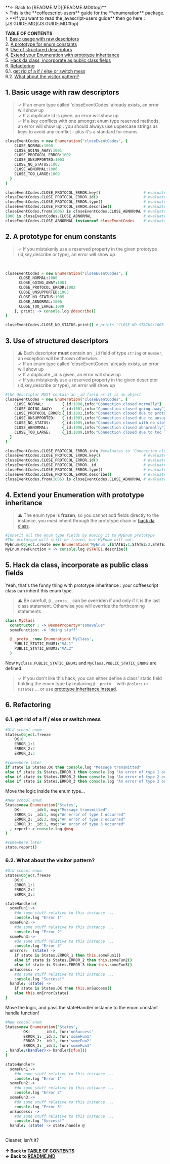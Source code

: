 <a name="top">
**← Back to [README.MD](README.MD#top)**  
<br/>
> This is the **coffeescript-users** guide for the **enumeration** package.   
> **If you want to read the javascript-users guide** then go here : [JS.GUIDE.MD](JS.GUIDE.MD#top)  

<a name="toc"></a>
**TABLE OF CONTENTS**
<br/>
1\.  [Basic usage with raw descriptors](#basicusagewithrawdescriptors)  
2\.  [A prototype for enum constants](#aprototypeforenumconstants)  
3\.  [Use of structured descriptors](#useofstructureddescriptors)  
4\.  [Extend your Enumeration with prototype inheritance](#extendyourenumerationwithprototypeinheritance)  
5\.  [Hack da class, incorporate as public class fields](#hackdaclassincorporateaspublicclassfields)  
6\.  [Refactoring](#refactoring)  
6.1\.  [get rid of a if / else or switch mess](#getridofaif/elseorswitchmess)  
6.2\.  [What about the visitor pattern?](#whataboutthevisitorpattern?)  

<a name="basicusagewithrawdescriptors"></a>

## 1\. Basic usage with raw descriptors
> ✓ If an enum type called 'closeEventCodes' already exists, an error will show up  
> ✓ If a duplicate id is given, an error will show up  
> ✓ If a key conflicts with one amongst enum type reserved methods, an error will show up : you should always use uppercase strings as keys to avoid any conflict - plus it's a standard for enums.  




```coffeescript
closeEventCodes = new Enumeration("closeEventCodes", {
    CLOSE_NORMAL:1000
    CLOSE_GOING_AWAY:1001
    CLOSE_PROTOCOL_ERROR:1002
    CLOSE_UNSUPPORTED:1003
    CLOSE_NO_STATUS:1005
    CLOSE_ABNORMAL:1006
    CLOSE_TOO_LARGE:1009
  }
)
```
```coffeescript
closeEventCodes.CLOSE_PROTOCOL_ERROR.key()                   # evaluates to 'CLOSE_PROTOCOL_ERROR'
closeEventCodes.CLOSE_PROTOCOL_ERROR.id()                    # evaluates to 1002
closeEventCodes.CLOSE_PROTOCOL_ERROR.type()                  # evaluates to 'closeEventCodes'
closeEventCodes.CLOSE_PROTOCOL_ERROR.describe()              # evaluates to 'CLOSE_PROTOCOL_ERROR:1002'
closeEventCodes.from(1006) is closeEventCodes.CLOSE_ABNORMAL # evaluates to true
1006 is closeEventCodes.CLOSE_ABNORMAL                       # evaluates to false
closeEventCodes.CLOSE_ABNORMAL instanceof closeEventCodes    # evaluates to true
```
<a name="aprototypeforenumconstants"></a>

## 2\. A prototype for enum constants
> ✓ If you mistakenly use a reserved property in the given prototype (id,key,describe or type), an error will show up  
<br/>


```coffeescript
closeEventCodes = new Enumeration("closeEventCodes", {
      CLOSE_NORMAL:1000
      CLOSE_GOING_AWAY:1001
      CLOSE_PROTOCOL_ERROR:1002
      CLOSE_UNSUPPORTED:1003
      CLOSE_NO_STATUS:1005
      CLOSE_ABNORMAL:1006
      CLOSE_TOO_LARGE:1009
    }, print: -> console.log @describe()
)
```
```coffeescript
closeEventCodes.CLOSE_NO_STATUS.print() # prints 'CLOSE_NO_STATUS:1005'
```
<a name="useofstructureddescriptors"></a>

## 3\. Use of structured descriptors

> ⚠ Each descriptor **must** contain an `_id` field of type `string` or `number`, an exception will be thrown otherwise.  
> ✓ If an enum type called 'closeEventCodes' already exists, an error will show up  
> ✓ If a duplicate _id is given, an error will show up   
> ✓ If you mistakenly use a reserved property in the given descriptor (id,key,describe or type), an error will show up  


```coffeescript
#the descriptor MUST contain an _id field as it is an object
closeEventCodes = new Enumeration("closeEventCodes", {
    CLOSE_NORMAL:        {_id:1000,info:"Connection closed normally"}
    CLOSE_GOING_AWAY:    {_id:1001,info:"Connection closed going away"}
    CLOSE_PROTOCOL_ERROR:{_id:1002,info:"Connection closed due to protocol error"}
    CLOSE_UNSUPPORTED:   {_id:1003,info:"Connection closed due to unsupported operation"}
    CLOSE_NO_STATUS:     {_id:1005,info:"Connection closed with no status"}
    CLOSE_ABNORMAL:      {_id:1006,info:"Connection closed abnormally"}
    CLOSE_TOO_LARGE:     {_id:1009,info:"Connection closed due to too large packet"}
  }
)
```
```coffeescript
closeEventCodes.CLOSE_PROTOCOL_ERROR.info #evaluates to 'Connection closed due to protocol error'
closeEventCodes.CLOSE_PROTOCOL_ERROR.key()                   # evaluates to 'CLOSE_PROTOCOL_ERROR'  
closeEventCodes.CLOSE_PROTOCOL_ERROR.id()                    # evaluates to 1002  
closeEventCodes.CLOSE_PROTOCOL_ERROR._id                     # evaluates to undefined 
closeEventCodes.CLOSE_PROTOCOL_ERROR.type()                  # evaluates to 'closeEventCodes'  
closeEventCodes.CLOSE_PROTOCOL_ERROR.describe()              # evaluates to 'CLOSE_PROTOCOL_ERROR:1002 {info:Connection closed due to protocol error}' 
closeEventCodes.from(1006) is closeEventCodes.CLOSE_ABNORMAL # evaluates to true
```
<a name="extendyourenumerationwithprototypeinheritance"></a>

## 4\. Extend your Enumeration with prototype inheritance

> ⚠ The enum type is **frozen**, so you cannot add fields directly to the instance, 
you *must* inherit through the prototype chain or [hack da class](#hackdaclassincorporateaspublicclassfields).  

```coffeescript
#Inherit all the enum type fields by moving it to MyEnum prototype
#The prototype will still be frozen, but MyEnum will not.
MyEnum=Object.create new Enumeration('MyEnum',{STATE1:1,STATE2:2,STATE3:3})
MyEnum.newFunction = -> console.log @STATE1.describe()
```

<a name="hackdaclassincorporateaspublicclassfields"></a>

## 5\. Hack da class, incorporate as public class fields
Yeah, that's the funny thing with prototype inheritance : your coffeescript class can inherit this enum type.

> ⚠ Be carefull, `@__proto__` can be overriden if and only if it is the last class statement. Otherwise you will override the forthcoming statements

```coffeescript
class MyClass
  constructor : -> @someProperty="someValue"
  someFunction: -> 'doing stuff'

  @__proto__:new Enumeration('MyClass',
    PUBLIC_STATIC_ENUM1:"VAL1"
    PUBLIC_STATIC_ENUM2:"VAL2"
  )
```
Now `MyClass.PUBLIC_STATIC_ENUM1` and `MyClass.PUBLIC_STATIC_ENUM2` are defined.

> ✓ If you don't like this hack, you can either define a class' static field holding the enum type by
replacing `@__proto__` with `@colors` or `@states` ... or use [prototype inheritance instead](#extendyourenumerationwithprototypeinheritance).

<a name="refactoring"></a>

## 6\. Refactoring

<a name="getridofaif/elseorswitchmess"></a>

### 6.1\. get rid of a if / else or switch mess

```coffeescript
#Old school enum
States=Object.freeze
    OK:0
    ERROR_1:1
    ERROR_2:2
    ERROR_3:3

#somewhere later
if state is States.OK then console.log "Message transmitted"
else if state is States.ERROR_1 then console.log "An error of type 1 occurred"
else if state is States.ERROR_2 then console.log "An error of type 2 occurred"
else if state is States.ERROR_3 then console.log "An error of type 3 occurred"
```
Move the logic inside the enum type...
```coffeescript
#New school enum
States=new Enumeration('States',
    OK:      _id:0, msg:"Message transmitted"
    ERROR_1: _id:1, msg:"An error of type 1 occurred"
    ERROR_2: _id:2, msg:"An error of type 2 occurred"
    ERROR_3: _id:3, msg:"An error of type 3 occurred"
  , report:-> console.log @msg
)

#somewhere later
state.report()
```

<a name="whataboutthevisitorpattern?"></a>

### 6.2\. What about the visitor pattern? 
```coffeescript
#Old school enum
States=Object.freeze
    OK:0
    ERROR_1:1
    ERROR_2:2
    ERROR_3:3

stateHandler={
  someFun1:-> 
    #do some stuff relative to this instance ...
    console.log "Error 1"
  someFun2:->
    #do some stuff relative to this instance ...
    console.log "Error 2"
  someFun3:-> 
    #do some stuff relative to this instance ...
    console.log "Error 3"
  onError:  (state) ->
    if state is States.ERROR_1 then this.someFun1()
    else if state is States.ERROR_2 then this.someFun2()
    else if state is States.ERROR_3 then this.someFun3()
  onSuccess: -> 
    #do some stuff relative to this instance ...    
    console.log "Success!"
  handle: (state) ->
    if state is States.OK then this.onSuccess()
    else this.onError(state)
}
```
Move the logic, and pass the stateHandler instance to the enum constant handle function!
```coffeescript
#New school enum
States=new Enumeration('States',
        OK:      _id:0, fun:'onSuccess'
        ERROR_1: _id:1, fun:'someFun1'
        ERROR_2: _id:2, fun:'someFun2'
        ERROR_3: _id:3, fun:'someFun3'
, handle:(handler)-> handler[@fun]()
)

stateHandler=
  someFun1:-> 
    #do some stuff relative to this instance ...
    console.log "Error 1"
  someFun2:->
    #do some stuff relative to this instance ...
    console.log "Error 2"
  someFun3:-> 
    #do some stuff relative to this instance ...
    console.log "Error 3"
  onSuccess: -> 
    #do some stuff relative to this instance ...    
    console.log "Success!"
  handle: (state) -> state.handle @
  
```

Cleaner, isn't it?
<br/><br>
**↑ Back to [TABLE OF CONTENTS](#toc)**  
**← Back to [README.MD](README.MD#top)**  




